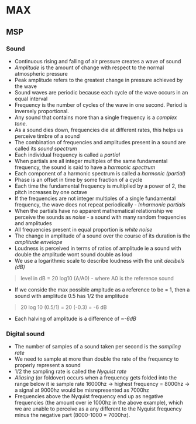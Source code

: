 # MAX
## MSP
### Sound
- Continuous rising and falling of air pressure creates a wave of sound
- *Amplitude* is the amount of change with respect to the normal atmospheric pressure
- Peak amplitude refers to the greatest change in pressure achieved by the wave
- Sound waves are periodic because each cycle of the wave occurs in an equal interval
- Frequency is the number of cycles of the wave in one second. Period is inversely proportional.
- Any sound that contains more than a single frequency is a *complex tone*.
- As a sound dies down, frequencies die at different rates, this helps us perceive timbre of a sound
- The combination of frequencies and amplitudes present in a sound are called its *sound spectrum*
- Each individual frequency is called a *partial*
- When partials are all integer multiples of the same fundamental frequency, the sound is said to have a *harmonic spectrum*
- Each component of a harmonic spectrum is called a *harmonic (partial)*
- Phase is an offset in time by some fraction of a cycle
- Each time the fundamental frequency is multiplied by a power of 2, the pitch increases by one octave
- If the frequencies are not integer multiples of a single fundamental frequency, the wave does not repeat periodically - *Inharmonic partials*
- When the partials have no apparent mathematical relationship we perceive the sounds as *noise* - a sound with many random frequencies and amplitudes
- All frequencies present in equal proportion is *white noise*
- The change in amplitude of a sound over the course of its duration is the *amplitude envelope*
- Loudness is perceived in terms of ratios of amplitude ie a sound with double the amplitude wont sound double as loud
- We use a logarithmic scale to describe loudness with the unit *decibels (dB)*

> level in dB = 20 log10 (A/A0) - where A0 is the reference sound

- If we conside the max possible ampltude as a reference to be = 1, then a sound with amplitude 0.5 has 1/2 the amplitude

> 20 log 10 (0.5/1) = 20 (-0.3) = -6 dB

- Each halving of amplitude is a difference of *~-6dB*

### Digital sound
- The number of samples of a sound taken per second is the *sampling rate*
- We need to sample at more than double the rate of the frequency to properly represent a sound
- 1/2 the sampling rate is called the *Nyquist rate*
- *Aliasing* (or foldover) occurs when a frequency gets folded into the range below it ie sample rate 16000hz -> highest frequency = 8000hz -> a signal at 9000hz would be misrepresented as 7000hz
- Frequencies above the Nyquist frequency end up as negative frequencies (the amount over ie 1000hz in the above example), which we are unable to perceive as a any different to the Nyquist frequency minus the negative part (8000-1000 = 7000hz).
